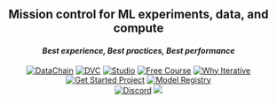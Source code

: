 <div align="center">
  <h2 align="center"><b>Mission control for ML experiments, data, and compute</b></h2>
  <h4 align="center"><i>Best experience, Best practices, Best performance</i></h4>
</div>

<div align="center">

[![DataChain](https://img.shields.io/badge/DataChain-7B61FF?style=for-the-badge)](https://github.com/iterative/datachain)
[![DVC](https://img.shields.io/badge/DVC-13ADC7?style=for-the-badge)](https://dvc.org)
[![Studio](https://img.shields.io/badge/Studio-13ADC7?style=for-the-badge)](https://studio.iterative.ai)
[![Free Course](https://img.shields.io/badge/Free%20Course-945DD5?style=for-the-badge)](https://learn.iterative.ai)
[![Why Iterative](https://img.shields.io/badge/Why%20Iterative-F46737?style=for-the-badge)](https://iterative.ai/why-iterative)
<br/>
[![Get Started Project](https://img.shields.io/badge/Get%20Started%20Project-103037?style=for-the-badge)](https://studio.iterative.ai/team/Iterative/projects/example-get-started-zde16i6c4g)
[![Model Registry](https://img.shields.io/badge/Model%20Registry-103037?style=for-the-badge)](https://studio.iterative.ai/team/Iterative/models)
<br/>
[![Discord](https://img.shields.io/discord/485586884165107732)](https://discord.com/invite/dvwXA2N)
<a href="https://twitter.com/DVCorg" title="DVCorg on Twitter/X"><img src="https://img.shields.io/twitter/follow/DVCorg.svg?style=social"></a>
</div>
